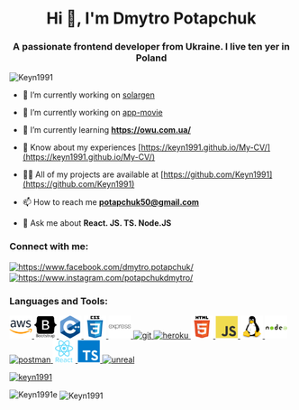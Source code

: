 <h1 align="center">Hi 👋, I'm Dmytro Potapchuk</h1>  

<h3 align="center">A passionate frontend developer from Ukraine. I live ten yer in Poland</h3>

<p align="left"> <img src="https://komarev.com/ghpvc/?username=Keyn1991&label=Profile%20views&color=0e75b6&style=flat" alt="Keyn1991" /> </p>


- 🔭 I’m currently working on [solargen](https://keyn1991.github.io/solar-gen/)

- 🔭 I’m currently working on [app-movie](https://keyn1991.github.io/app-movie-react-2023/)

- 🌱 I’m currently learning **https://owu.com.ua/**

- 📄 Know about my experiences [https://keyn1991.github.io/My-CV/](https://keyn1991.github.io/My-CV/)

- 👨‍💻 All of my projects are available at [https://github.com/Keyn1991](https://github.com/Keyn1991)

- 📫 How to reach me **potapchuk50@gmail.com**

- 💬 Ask me about **React. JS. TS. Node.JS**


<h3 align="left">Connect with me:</h3>
<p align="left">
<a href="https://www.facebook.com/dmytro.potapchuk/" target="blank"><img align="center" src="https://raw.githubusercontent.com/rahuldkjain/github-profile-readme-generator/master/src/images/icons/Social/facebook.svg" alt="https://www.facebook.com/dmytro.potapchuk/" height="30" width="40" /></a>
<a href="https://www.instagram.com/potapchukdmytro/" target="blank"><img align="center" src="https://raw.githubusercontent.com/rahuldkjain/github-profile-readme-generator/master/src/images/icons/Social/instagram.svg" alt="https://www.instagram.com/potapchukdmytro/" height="30" width="40" /></a>
</p>

<h3 align="left">Languages and Tools:</h3>
<p align="left"> <a href="https://aws.amazon.com" target="_blank" rel="noreferrer"> <img src="https://raw.githubusercontent.com/devicons/devicon/master/icons/amazonwebservices/amazonwebservices-original-wordmark.svg" alt="aws" width="40" height="40"/> </a> <a href="https://getbootstrap.com" target="_blank" rel="noreferrer"> <img src="https://raw.githubusercontent.com/devicons/devicon/master/icons/bootstrap/bootstrap-plain-wordmark.svg" alt="bootstrap" width="40" height="40"/> </a> <a href="https://www.w3schools.com/cpp/" target="_blank" rel="noreferrer"> <img src="https://raw.githubusercontent.com/devicons/devicon/master/icons/cplusplus/cplusplus-original.svg" alt="cplusplus" width="40" height="40"/> </a> <a href="https://www.w3schools.com/css/" target="_blank" rel="noreferrer"> <img src="https://raw.githubusercontent.com/devicons/devicon/master/icons/css3/css3-original-wordmark.svg" alt="css3" width="40" height="40"/> </a> <a href="https://expressjs.com" target="_blank" rel="noreferrer"> <img src="https://raw.githubusercontent.com/devicons/devicon/master/icons/express/express-original-wordmark.svg" alt="express" width="40" height="40"/> </a> <a href="https://git-scm.com/" target="_blank" rel="noreferrer"> <img src="https://www.vectorlogo.zone/logos/git-scm/git-scm-icon.svg" alt="git" width="40" height="40"/> </a> <a href="https://heroku.com" target="_blank" rel="noreferrer"> <img src="https://www.vectorlogo.zone/logos/heroku/heroku-icon.svg" alt="heroku" width="40" height="40"/> </a> <a href="https://www.w3.org/html/" target="_blank" rel="noreferrer"> <img src="https://raw.githubusercontent.com/devicons/devicon/master/icons/html5/html5-original-wordmark.svg" alt="html5" width="40" height="40"/> </a> <a href="https://developer.mozilla.org/en-US/docs/Web/JavaScript" target="_blank" rel="noreferrer"> <img src="https://raw.githubusercontent.com/devicons/devicon/master/icons/javascript/javascript-original.svg" alt="javascript" width="40" height="40"/> </a> <a href="https://www.linux.org/" target="_blank" rel="noreferrer"> <img src="https://raw.githubusercontent.com/devicons/devicon/master/icons/linux/linux-original.svg" alt="linux" width="40" height="40"/> </a> <a href="https://nodejs.org" target="_blank" rel="noreferrer"> <img src="https://raw.githubusercontent.com/devicons/devicon/master/icons/nodejs/nodejs-original-wordmark.svg" alt="nodejs" width="40" height="40"/> </a> <a href="https://postman.com" target="_blank" rel="noreferrer"> <img src="https://www.vectorlogo.zone/logos/getpostman/getpostman-icon.svg" alt="postman" width="40" height="40"/> </a> <a href="https://reactjs.org/" target="_blank" rel="noreferrer"> <img src="https://raw.githubusercontent.com/devicons/devicon/master/icons/react/react-original-wordmark.svg" alt="react" width="40" height="40"/> </a> <a href="https://www.typescriptlang.org/" target="_blank" rel="noreferrer"> <img src="https://raw.githubusercontent.com/devicons/devicon/master/icons/typescript/typescript-original.svg" alt="typescript" width="40" height="40"/> </a> <a href="https://unrealengine.com/" target="_blank" rel="noreferrer"> <img src="https://raw.githubusercontent.com/kenangundogan/fontisto/036b7eca71aab1bef8e6a0518f7329f13ed62f6b/icons/svg/brand/unreal-engine.svg" alt="unreal" width="40" height="40"/> </a> </p>


<p align="left"> <a href="https://github.com/ryo-ma/github-profile-trophy"><img src="https://github-profile-trophy.vercel.app/?username=keyn1991" alt="keyn1991" /></a> </p>


<p><img align="left" src="https://github-readme-stats-sigma-five.vercel.app/api/top-langs?username=Keyn1991&show_icons=true&locale=en&layout=compact" alt="Keyn1991e" /></p>


<p>&nbsp;<img align="center" src="https://github-readme-stats-sigma-five.vercel.app/api?username=Keyn1991&show_icons=true&locale=en" alt="Keyn1991" /></p>




